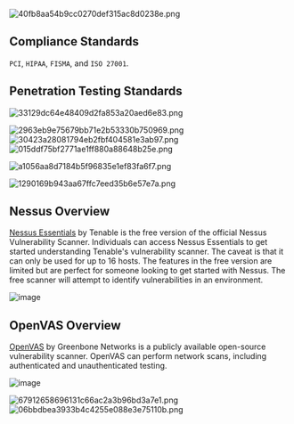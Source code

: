 ![40fb8aa54b9cc0270def315ac8d0238e.png](../_resources/40fb8aa54b9cc0270def315ac8d0238e.png)

## Compliance Standards

`PCI`, `HIPAA`, `FISMA`, and `ISO 27001`.

## Penetration Testing Standards

![33129dc64e48409d2fa853a20aed6e83.png](../_resources/33129dc64e48409d2fa853a20aed6e83.png)

![2963eb9e75679bb71e2b53330b750969.png](../_resources/2963eb9e75679bb71e2b53330b750969.png)![30423a28081794eb2fbf404581e3ab97.png](../_resources/30423a28081794eb2fbf404581e3ab97.png)![015ddf75bf2771ae1ff880a88648b25e.png](../_resources/015ddf75bf2771ae1ff880a88648b25e.png)

![a1056aa8d7184b5f96835e1ef83fa6f7.png](../_resources/a1056aa8d7184b5f96835e1ef83fa6f7.png)

![1290169b943aa67ffc7eed35b6e57e7a.png](../_resources/1290169b943aa67ffc7eed35b6e57e7a.png)

## Nessus Overview

[Nessus Essentials](https://community.tenable.com/s/article/Nessus-Essentials) by Tenable is the free version of the official Nessus Vulnerability Scanner. Individuals can access Nessus Essentials to get started understanding Tenable's vulnerability scanner. The caveat is that it can only be used for up to 16 hosts. The features in the free version are limited but are perfect for someone looking to get started with Nessus. The free scanner will attempt to identify vulnerabilities in an environment.

![image](../_resources/facda66657159db95ee409c892a0293c)

## OpenVAS Overview

[OpenVAS](https://www.openvas.org/) by Greenbone Networks is a publicly available open-source vulnerability scanner. OpenVAS can perform network scans, including authenticated and unauthenticated testing.

![image](../_resources/9d81582cc1baeb09820befcc7625e803)

![67912658696131c66ac2a3b96bd3a7e1.png](../_resources/67912658696131c66ac2a3b96bd3a7e1.png)![06bbdbea3933b4c4255e088e3e75110b.png](../_resources/06bbdbea3933b4c4255e088e3e75110b.png)